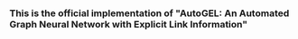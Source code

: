 ### This is the official implementation of "AutoGEL: An Automated Graph Neural Network with Explicit Link Information"
 
